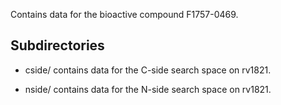 Contains data for the bioactive compound F1757-0469.

## Subdirectories

- cside/ contains data for the C-side search space on rv1821.

- nside/ contains data for the N-side search space on rv1821.

